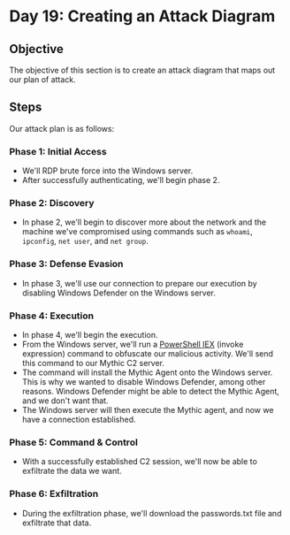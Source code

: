 # Day 19: Creating an Attack Diagram
## Objective
The objective of this section is to create an attack diagram that maps out our plan of attack.

## Steps
Our attack plan is as follows:

### Phase 1: Initial Access
- We'll RDP brute force into the Windows server.
- After successfully authenticating, we'll begin phase 2.

### Phase 2: Discovery
- In phase 2, we'll begin to discover more about the network and the machine we've compromised using commands such as `whoami`, `ipconfig`, `net user`, and `net group`.

### Phase 3: Defense Evasion
- In phase 3, we'll use our connection to prepare our execution by disabling Windows Defender on the Windows server.

### Phase 4: Execution
- In phase 4, we'll begin the execution.
- From the Windows server, we'll run a [PowerShell IEX](https://www.securonix.com/blog/hiding-the-powershell-execution-flow/) (invoke expression) command to obfuscate our malicious activity. We'll send this command to our Mythic C2 server.
- The command will install the Mythic Agent onto the Windows server. This is why we wanted to disable Windows Defender, among other reasons. Windows Defender might be able to detect the Mythic Agent, and we don't want that.
- The Windows server will then execute the Mythic agent, and now we have a connection established.

### Phase 5: Command & Control
- With a successfully established C2 session, we'll now be able to exfiltrate the data we want.

### Phase 6: Exfiltration
- During the exfiltration phase, we'll download the passwords.txt file and exfiltrate that data.
